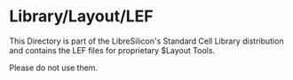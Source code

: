 # Library/Layout/LEF

This Directory is part of the LibreSilicon's Standard Cell Library distribution and contains the LEF files for proprietary $Layout Tools.

Please do not use them.
